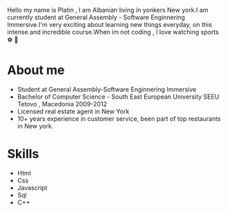 Hello my name is Platin , I am Albanian living in yonkers New york.I am currently student at General Assembly - Software Enginnering Immersive.I'm very exciting about learning new things everyday, on this intense and incredible course.When im not coding , I love watching sports :soccer: :basketball:
 
# About me 
- Student at General Assembly-Software Enginnering Immersive 
- Bachelor of Computer Science - South East European University SEEU Tetovo , Macedonia 2009-2012
- Licensed real estate agent in New York
- 10+ years experience in customer service, been part of top restaurants in New york.

# Skills
- Html
- Css
- Javascript
- Sql
- C++


<!--
**platinyy/platinyy** is a ✨ _special_ ✨ repository because its `README.md` (this file) appears on your GitHub profile.

Here are some ideas to get you started:

- 🔭 I’m currently working on ...
- 🌱 I’m currently learning ...
- 👯 I’m looking to collaborate on ...
- 🤔 I’m looking for help with ...
- 💬 Ask me about ...
- 📫 How to reach me: ...
- 😄 Pronouns: ...
- ⚡ Fun fact: ...
-->
